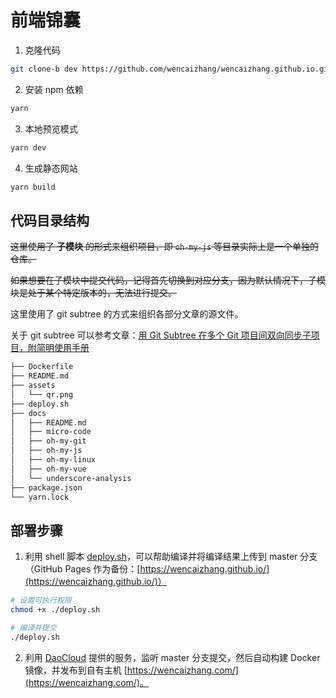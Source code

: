 # 前端锦囊

1. 克隆代码
```bash
git clone-b dev https://github.com/wencaizhang/wencaizhang.github.io.git
```

2. 安装 npm 依赖

```bash
yarn
```

3. 本地预览模式

```bash
yarn dev
```

4. 生成静态网站

```bash
yarn build
```

## 代码目录结构

~~这里使用了 **子模块** 的形式来组织项目，即 `oh-my-js` 等目录实际上是一个单独的仓库。~~

~~如果想要在子模块中提交代码，记得首先切换到对应分支，因为默认情况下，子模块是处于某个特定版本的，无法进行提交。~~

这里使用了 git subtree 的方式来组织各部分文章的源文件。

关于 git subtree 可以参考文章：[用 Git Subtree 在多个 Git 项目间双向同步子项目，附简明使用手册](https://tech.youzan.com/git-subtree/)


```bash
├── Dockerfile
├── README.md
├── assets
│   └── qr.png
├── deploy.sh
├── docs
│   ├── README.md
│   ├── micro-code
│   ├── oh-my-git
│   ├── oh-my-js
│   ├── oh-my-linux
│   ├── oh-my-vue
│   └── underscore-analysis
├── package.json
└── yarn.lock
```

## 部署步骤

1. 利用 shell 脚本 [deploy.sh](https://github.com/wencaizhang/wencaizhang.github.io/blob/dev/deploy.sh)，可以帮助编译并将编译结果上传到 master 分支（GitHub Pages 作为备份：[https://wencaizhang.github.io/](https://wencaizhang.github.io/)）

```bash
# 设置可执行权限
chmod +x ./deploy.sh

# 编译并提交
./deploy.sh
```

2. 利用 [DaoCloud](https://dashboard.daocloud.io/) 提供的服务，监听 master 分支提交，然后自动构建 Docker 镜像，并发布到自有主机 [https://wencaizhang.com/](https://wencaizhang.com/)。
